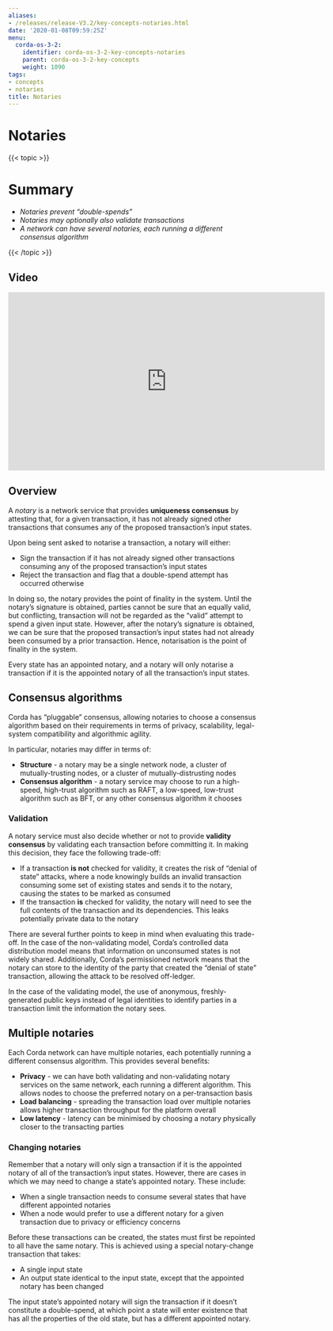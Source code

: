 ```yaml
---
aliases:
- /releases/release-V3.2/key-concepts-notaries.html
date: '2020-01-08T09:59:25Z'
menu:
  corda-os-3-2:
    identifier: corda-os-3-2-key-concepts-notaries
    parent: corda-os-3-2-key-concepts
    weight: 1090
tags:
- concepts
- notaries
title: Notaries
---
```



# Notaries


{{< topic >}}

# Summary


* *Notaries prevent “double-spends”*
* *Notaries may optionally also validate transactions*
* *A network can have several notaries, each running a different consensus algorithm*


{{< /topic >}}

## Video

<iframe src="https://player.vimeo.com/video/214138458" width="640" height="360" frameborder="0" webkitallowfullscreen="true" mozallowfullscreen="true" allowfullscreen="true"></iframe>


<p></p>


## Overview

A *notary* is a network service that provides **uniqueness consensus** by attesting that, for a given transaction, it
has not already signed other transactions that consumes any of the proposed transaction’s input states.

Upon being sent asked to notarise a transaction, a notary will either:


* Sign the transaction if it has not already signed other transactions consuming any of the proposed transaction’s
input states
* Reject the transaction and flag that a double-spend attempt has occurred otherwise

In doing so, the notary provides the point of finality in the system. Until the notary’s signature is obtained, parties
cannot be sure that an equally valid, but conflicting, transaction will not be regarded as the “valid” attempt to spend
a given input state. However, after the notary’s signature is obtained, we can be sure that the proposed
transaction’s input states had not already been consumed by a prior transaction. Hence, notarisation is the point
of finality in the system.

Every state has an appointed notary, and a notary will only notarise a transaction if it is the appointed notary
of all the transaction’s input states.


## Consensus algorithms

Corda has “pluggable” consensus, allowing notaries to choose a consensus algorithm based on their requirements in
terms of privacy, scalability, legal-system compatibility and algorithmic agility.

In particular, notaries may differ in terms of:


* **Structure** - a notary may be a single network node, a cluster of mutually-trusting nodes, or a cluster of
mutually-distrusting nodes
* **Consensus algorithm** - a notary service may choose to run a high-speed, high-trust algorithm such as RAFT, a
low-speed, low-trust algorithm such as BFT, or any other consensus algorithm it chooses


### Validation

A notary service must also decide whether or not to provide **validity consensus** by validating each transaction
before committing it. In making this decision, they face the following trade-off:


* If a transaction **is not** checked for validity, it creates the risk of “denial of state” attacks, where a node
knowingly builds an invalid transaction consuming some set of existing states and sends it to the
notary, causing the states to be marked as consumed
* If the transaction **is** checked for validity, the notary will need to see the full contents of the transaction and
its dependencies. This leaks potentially private data to the notary

There are several further points to keep in mind when evaluating this trade-off. In the case of the non-validating
model, Corda’s controlled data distribution model means that information on unconsumed states is not widely shared.
Additionally, Corda’s permissioned network means that the notary can store to the identity of the party that created
the “denial of state” transaction, allowing the attack to be resolved off-ledger.

In the case of the validating model, the use of anonymous, freshly-generated public keys instead of legal identities to
identify parties in a transaction limit the information the notary sees.


## Multiple notaries

Each Corda network can have multiple notaries, each potentially running a different consensus algorithm. This provides
several benefits:


* **Privacy** - we can have both validating and non-validating notary services on the same network, each running a
different algorithm. This allows nodes to choose the preferred notary on a per-transaction basis
* **Load balancing** - spreading the transaction load over multiple notaries allows higher transaction throughput for
the platform overall
* **Low latency** - latency can be minimised by choosing a notary physically closer to the transacting parties


### Changing notaries

Remember that a notary will only sign a transaction if it is the appointed notary of all of the transaction’s input
states. However, there are cases in which we may need to change a state’s appointed notary. These include:


* When a single transaction needs to consume several states that have different appointed notaries
* When a node would prefer to use a different notary for a given transaction due to privacy or efficiency concerns

Before these transactions can be created, the states must first be repointed to all have the same notary. This is
achieved using a special notary-change transaction that takes:


* A single input state
* An output state identical to the input state, except that the appointed notary has been changed

The input state’s appointed notary will sign the transaction if it doesn’t constitute a double-spend, at which point
a state will enter existence that has all the properties of the old state, but has a different appointed notary.


